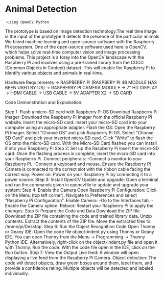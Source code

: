 # Animal Detection 
    -using OpenCV Python
The prototype is based on image detection technology.The real time image is the input of the prototype
It detects the presence of the particular animals
We blend machine learning and open-source software with the Raspberry Pi ecosystem. One of the open-source software used here is OpenCV, which helps solve real-time computer vision and image processing problems. This project is a foray into the OpenCV landscape with the Raspberry Pi and involves using a pre-trained library from the COCO (Common Objects in Context) dataset. This will enable the Raspberry Pi to identify various objects and animals in real-time.

Hardware Requirements
-> RASPBERRY PI [RASPBERY PI 4B MODULE HAS BEEN USED BY US]
-> RASPBERRY PI CAMERA MODULE 
-> 7” HD DISPLAY
-> HDMI CABLE 
-> USB CABLE
-> 5V ADAPTER   X2
-> SD CARD

Code Demonstration and Explaination:

Step 1: Flash a micro-SD card with Raspberry Pi OS
        Download Raspberry Pi Imager: Download the Raspberry Pi Imager from the official Raspberry Pi website.
        Insert the micro-SD card: Insert your micro-SD card into your computer using an appropriate adapter.
        Flash the OS:
        Open the Raspberry Pi Imager.
        Select "Choose OS" and pick Raspberry Pi OS.
        Select "Choose SD Card" and pick your inserted micro-SD card.
        Click "Write" to flash the OS onto the micro-SD card.
        With the Micro-SD Card flashed you can install it into your Raspberry Pi
Step 2: Set up the Raspberry Pi
        Insert the micro-SD card: Once the flashing process is complete, insert the micro-SD card into your Raspberry Pi.
        Connect peripherals:
            -Connect a monitor to your Raspberry Pi.
            -Connect a keyboard and mouse.
        Ensure the Raspberry Pi Camera is connected to the correct slot with the ribbon cable facing the correct way.
        Power on: Power on your Raspberry Pi by connecting it to a power source.
Step 3: Install OpenCV
        Update and upgrade: Open a terminal and run the commands given in opencvfile to update and upgrade your system:
Step 4: Enable the Camera
        Open Raspberry Pi Configuration:
        Click on the Menu (top left corner).
        Navigate to Preferences and select "Raspberry Pi Configuration".
        Enable Camera:
          -Go to the Interfaces tab.
          -Enable the Camera option.
        Reboot: Restart your Raspberry Pi to apply the changes.
Step 5: Prepare the Code and Data
        Download the ZIP file: Download the ZIP file containing the code and trained library data.
        Unzip contents:
        Extract the contents of the ZIP file.
        Move the extracted files to /home/pi/Desktop.
Step 6: Run the Object Recognition Code
        Open Thonny or Geany IDE:
        Open the code file object-indent.py using Thonny or Geany IDE.
        You can open Thonny from the Menu -> Programming -> Thonny Python IDE.
        Alternatively, right-click on the object-indent.py file and open it with Thonny.
        Run the code:
        With the code file open in the IDE, click on the Run button.
Step 7: View the Output
        Live feed: A window will open displaying a live feed from the Raspberry Pi Camera.
        Object detection: The code will detect objects, draw green boxes around them, label them, and provide a confidence rating. Multiple objects will be detected and labeled           individually.



